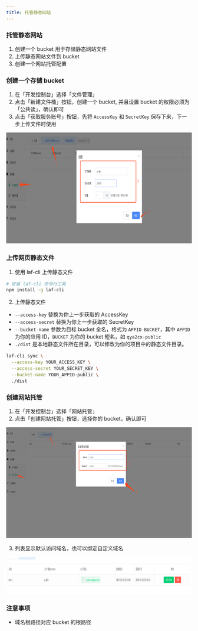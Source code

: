 ```yaml
---
title: 托管静态网站
---
```


### 托管静态网站

  1. 创建一个 bucket 用于存储静态网站文件
  2. 上传静态网站文件到 bucket
  3. 创建一个网站托管配置

### 创建一个存储 bucket

1. 在「开发控制台」选择「文件管理」
2. 点击「新建文件桶」按钮，创建一个 bucket, 并且设置 bucket 的权限必须为「公共读」，确认即可
3. 点击「获取服务账号」按钮，先将 `AccessKey` 和 `SecretKey` 保存下来，下一步上传文件时使用

<img src="./images/create-bucket.png"  width="800" height="300" align="bottom" />

### 上传网页静态文件

1. 使用 laf-cli 上传静态文件

```bash
# 安装 laf-cli 命令行工具
npm install -g laf-cli
```

2. 上传静态文件

- `--access-key` 替换为你上一步获取的 AccessKey
- `--access-secret` 替换为你上一步获取的 SecretKey
- `--bucket-name` 参数为目标 bucket 全名，格式为 `APPID-BUCKET`，其中 `APPID` 为你的应用 ID，`BUCKET` 为你的 bucket 短名，如 `qya2cx-public`
- `./dist` 是本地静态文件所在目录，可以修改为你的项目中的静态文件目录。

```bash
laf-cli sync \
  --access-key YOUR_ACCESS_KEY \
  --access-secret YOUR_SECRET_KEY \
  --bucket-name YOUR_APPID-public \
  ./dist
```

### 创建网站托管

1. 在「开发控制台」选择「网站托管」
2. 点击「创建网站托管」按钮，选择你的 bucket，确认即可

<img src="./images/create-hosts.png"  width="800" height="300" align="bottom" />

3. 列表显示默认访问域名，也可以绑定自定义域名

<img src="./images/create-hosts-02.png"  width="800" height="100" align="bottom" />


### 注意事项
- 域名根路径对应 bucket 的根路径